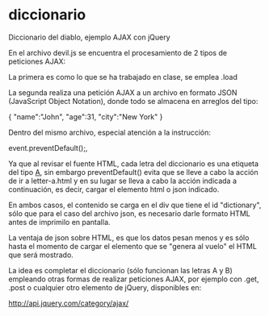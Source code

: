 # diccionario
Diccionario del diablo, ejemplo AJAX con jQuery

En el archivo devil.js se encuentra el procesamiento de 2 tipos de peticiones AJAX:

La primera es como lo que se ha trabajado en clase, se emplea .load

La segunda realiza una petición AJAX a un archivo en formato JSON (JavaScript Object Notation), donde todo se almacena en arreglos del tipo:

{ "name":"John", "age":31, "city":"New York" }

Dentro del mismo archivo, especial atención a la instrucción: 

event.preventDefault();, 

Ya que al revisar el fuente HTML, cada letra del diccionario es una etiqueta del tipo <a href="letter-a.html">A</a>, sin embargo preventDefault() evita que se lleve a cabo la acción de ir a letter-a.html y en su lugar se lleva a cabo la acción indicada a continuación, es decir, cargar el elemento html o json indicado.

En ambos casos, el contenido se carga en el div que tiene el id "dictionary", sólo que para el caso del archivo json, es necesario darle formato HTML antes de imprimilo en pantalla.

La ventaja de json sobre HTML, es que los datos pesan menos y es sólo hasta el momento de cargar el elemento que se "genera al vuelo" el HTML que será mostrado.

La idea es completar el diccionario (sólo funcionan las letras A y B) empleando otras formas de realizar peticiones AJAX, por ejemplo con .get, .post o cualquier otro elemento de jQuery, disponibles en:

http://api.jquery.com/category/ajax/
